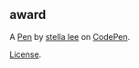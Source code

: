 award
-----


A [Pen](https://codepen.io/stella_lee/pen/jROxOP) by [stella lee](https://codepen.io/stella_lee) on [CodePen](https://codepen.io).

[License](https://codepen.io/stella_lee/pen/jROxOP/license).